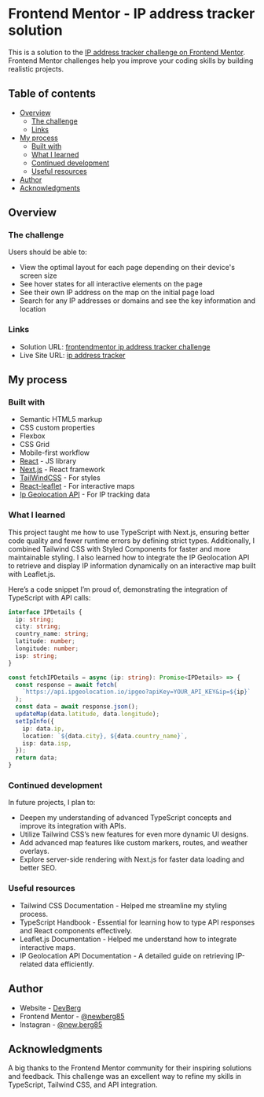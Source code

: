 # Frontend Mentor - IP address tracker solution

This is a solution to the [IP address tracker challenge on Frontend Mentor](https://www.frontendmentor.io/challenges/ip-address-tracker-I8-0yYAH0). Frontend Mentor challenges help you improve your coding skills by building realistic projects. 

## Table of contents

- [Overview](#overview)
  - [The challenge](#the-challenge)
  - [Links](#links)
- [My process](#my-process)
  - [Built with](#built-with)
  - [What I learned](#what-i-learned)
  - [Continued development](#continued-development)
  - [Useful resources](#useful-resources)
- [Author](#author)
- [Acknowledgments](#acknowledgments)

## Overview

### The challenge

Users should be able to:

- View the optimal layout for each page depending on their device's screen size
- See hover states for all interactive elements on the page
- See their own IP address on the map on the initial page load
- Search for any IP addresses or domains and see the key information and location

### Links

- Solution URL: [frontendmentor ip address tracker challenge](https://www.frontendmentor.io/solutions/ip-address-tracker-challenge-using-nextjs-typescript-and-tailwindcss-LympNXqcgc)
- Live Site URL: [ip address tracker](https://ip-address-tracker-devberg.vercel.app/)

## My process

### Built with

- Semantic HTML5 markup
- CSS custom properties
- Flexbox
- CSS Grid
- Mobile-first workflow
- [React](https://reactjs.org/) - JS library
- [Next.js](https://nextjs.org/) - React framework
- [TailWindCSS](https://tailwindcss.com/) - For styles
- [React-leaflet](https://react-leaflet.js.org/) - For interactive maps
- [Ip Geolocation API](https://geo.ipify.org/) - For IP tracking data

### What I learned

This project taught me how to use TypeScript with Next.js, ensuring better code quality and fewer runtime errors by defining strict types. Additionally, I combined Tailwind CSS with Styled Components for faster and more maintainable styling. I also learned how to integrate the IP Geolocation API to retrieve and display IP information dynamically on an interactive map built with Leaflet.js.

Here’s a code snippet I’m proud of, demonstrating the integration of TypeScript with API calls:

```typescript
interface IPDetails {
  ip: string;
  city: string;
  country_name: string;
  latitude: number;
  longitude: number;
  isp: string;
}

const fetchIPDetails = async (ip: string): Promise<IPDetails> => {
  const response = await fetch(
    `https://api.ipgeolocation.io/ipgeo?apiKey=YOUR_API_KEY&ip=${ip}`
  );
  const data = await response.json();
  updateMap(data.latitude, data.longitude);
  setIpInfo({
    ip: data.ip,
    location: `${data.city}, ${data.country_name}`,
    isp: data.isp,
  });
  return data;
}
``` 

### Continued development

In future projects, I plan to:

- Deepen my understanding of advanced TypeScript concepts and improve its integration with APIs.
- Utilize Tailwind CSS’s new features for even more dynamic UI designs.
- Add advanced map features like custom markers, routes, and weather overlays.
- Explore server-side rendering with Next.js for faster data loading and better SEO.

### Useful resources

- Tailwind CSS Documentation - Helped me streamline my styling process.
- TypeScript Handbook - Essential for learning how to type API responses and React components effectively.
- Leaflet.js Documentation - Helped me understand how to integrate interactive maps.
- IP Geolocation API Documentation - A detailed guide on retrieving IP-related data efficiently.

## Author

- Website - [DevBerg](http://devberg.com.br/)
- Frontend Mentor - [@newberg85](https://www.frontendmentor.io/profile/newberg85)
- Instagran - [@new.berg85]((https://www.instagram.com/new.berg85/))

## Acknowledgments

A big thanks to the Frontend Mentor community for their inspiring solutions and feedback. This challenge was an excellent way to refine my skills in TypeScript, Tailwind CSS, and API integration.

